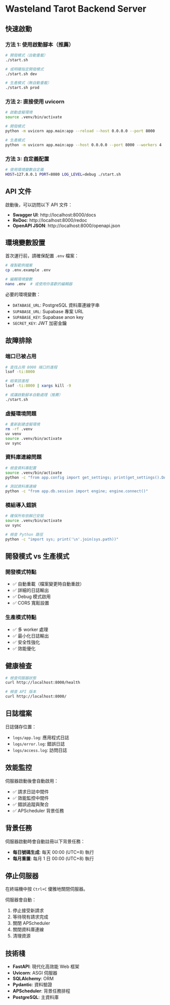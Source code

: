 # Wasteland Tarot Backend Server

## 快速啟動

### 方法 1: 使用啟動腳本（推薦）

```bash
# 開發模式（自動重載）
./start.sh

# 或明確指定開發模式
./start.sh dev

# 生產模式（無自動重載）
./start.sh prod
```

### 方法 2: 直接使用 uvicorn

```bash
# 啟動虛擬環境
source .venv/bin/activate

# 開發模式
python -m uvicorn app.main:app --reload --host 0.0.0.0 --port 8000

# 生產模式
python -m uvicorn app.main:app --host 0.0.0.0 --port 8000 --workers 4
```

### 方法 3: 自定義配置

```bash
# 使用環境變數自定義
HOST=127.0.0.1 PORT=8080 LOG_LEVEL=debug ./start.sh
```

## API 文件

啟動後，可以訪問以下 API 文件：

- **Swagger UI**: http://localhost:8000/docs
- **ReDoc**: http://localhost:8000/redoc
- **OpenAPI JSON**: http://localhost:8000/openapi.json

## 環境變數設置

首次運行前，請確保配置 `.env` 檔案：

```bash
# 複製範例檔案
cp .env.example .env

# 編輯環境變數
nano .env  # 或使用你喜歡的編輯器
```

必要的環境變數：
- `DATABASE_URL`: PostgreSQL 資料庫連線字串
- `SUPABASE_URL`: Supabase 專案 URL
- `SUPABASE_KEY`: Supabase anon key
- `SECRET_KEY`: JWT 加密金鑰

## 故障排除

### 端口已被占用

```bash
# 查找占用 8000 端口的進程
lsof -ti:8000

# 結束該進程
lsof -ti:8000 | xargs kill -9

# 或讓啟動腳本自動處理（推薦）
./start.sh
```

### 虛擬環境問題

```bash
# 重新創建虛擬環境
rm -rf .venv
uv venv
source .venv/bin/activate
uv sync
```

### 資料庫連線問題

```bash
# 檢查資料庫配置
source .venv/bin/activate
python -c "from app.config import get_settings; print(get_settings().DATABASE_URL)"

# 測試資料庫連線
python -c "from app.db.session import engine; engine.connect()"
```

### 模組導入錯誤

```bash
# 確保所有依賴已安裝
source .venv/bin/activate
uv sync

# 檢查 Python 路徑
python -c "import sys; print('\n'.join(sys.path))"
```

## 開發模式 vs 生產模式

### 開發模式特點
- ✅ 自動重載（檔案變更時自動重啟）
- ✅ 詳細的日誌輸出
- ✅ Debug 模式啟用
- ✅ CORS 寬鬆設置

### 生產模式特點
- ✅ 多 worker 處理
- ✅ 最小化日誌輸出
- ✅ 安全性強化
- ✅ 效能優化

## 健康檢查

```bash
# 檢查伺服器狀態
curl http://localhost:8000/health

# 檢查 API 版本
curl http://localhost:8000/
```

## 日誌檔案

日誌儲存位置：
- `logs/app.log`: 應用程式日誌
- `logs/error.log`: 錯誤日誌
- `logs/access.log`: 訪問日誌

## 效能監控

伺服器啟動後會自動啟用：
- ✅ 請求日誌中間件
- ✅ 效能監控中間件
- ✅ 錯誤追蹤與聚合
- ✅ APScheduler 背景任務

## 背景任務

伺服器啟動時會自動註冊以下背景任務：
- **每日號碼生成**: 每天 00:00 (UTC+8) 執行
- **每月重置**: 每月 1 日 00:00 (UTC+8) 執行

## 停止伺服器

在終端機中按 `Ctrl+C` 優雅地關閉伺服器。

伺服器會自動：
1. 停止接受新請求
2. 等待現有請求完成
3. 關閉 APScheduler
4. 關閉資料庫連線
5. 清理資源

## 技術棧

- **FastAPI**: 現代化高效能 Web 框架
- **Uvicorn**: ASGI 伺服器
- **SQLAlchemy**: ORM
- **Pydantic**: 資料驗證
- **APScheduler**: 背景任務排程
- **PostgreSQL**: 主資料庫
